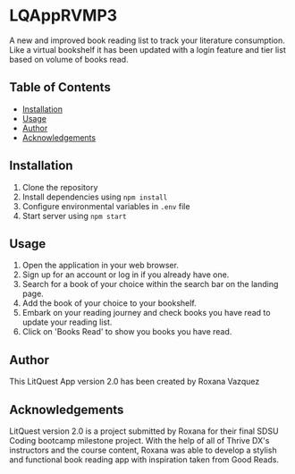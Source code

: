 # LQAppRVMP3
A new and improved book reading list to track your literature consumption. Like a virtual bookshelf it has been updated with a login feature and tier list based on volume of books read.

## Table of Contents
- [Installation](#installation)
- [Usage](#usage)
- [Author](#author)
- [Acknowledgements](#acknowledgements)

## Installation
1. Clone the repository
2. Install dependencies using `npm install`
3. Configure environmental variables in `.env` file
4. Start server using `npm start`

## Usage

1. Open the application in your web browser.
2. Sign up for an account or log in if you already have one.
3. Search for a book of your choice within the search bar on the landing page.
4. Add the book of your choice to your bookshelf.
5. Embark on your reading journey and check books you have read to update your reading list. 
6. Click on 'Books Read' to show you books you have read.

## Author
This LitQuest App version 2.0 has been created by Roxana Vazquez

## Acknowledgements
LitQuest version 2.0 is a project submitted by Roxana for their final SDSU Coding bootcamp milestone project. With the help of all of Thrive DX's instructors and the course content, Roxana was able to develop a stylish and functional book reading app with inspiration taken from Good Reads. 